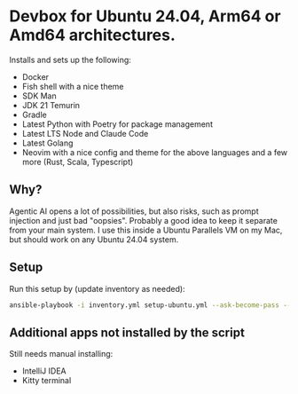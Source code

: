 # Devbox for Ubuntu 24.04, Arm64 or Amd64 architectures.

Installs and sets up the following:
* Docker
* Fish shell with a nice theme
* SDK Man 
* JDK 21 Temurin
* Gradle
* Latest Python with Poetry for package management
* Latest LTS Node and Claude Code 
* Latest Golang
* Neovim with a nice config and theme for the above languages and a few more (Rust, Scala, Typescript)

## Why?
Agentic AI opens a lot of possibilities, but also risks, such as prompt injection and just bad "oopsies". Probably a good idea to keep it separate from your main system.
I use this inside a Ubuntu Parallels VM on my Mac, but should work on any Ubuntu 24.04 system.

## Setup

Run this setup by (update inventory as needed):

```bash
ansible-playbook -i inventory.yml setup-ubuntu.yml --ask-become-pass --ask-pass


``````
## Additional apps not installed by the script

Still needs manual installing:
- IntelliJ IDEA
- Kitty terminal
